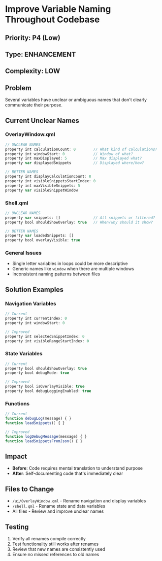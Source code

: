 # Improve Variable Naming Throughout Codebase

## Priority: P4 (Low)
## Type: ENHANCEMENT
## Complexity: LOW

## Problem
Several variables have unclear or ambiguous names that don't clearly communicate their purpose.

## Current Unclear Names

### OverlayWindow.qml
```javascript
// UNCLEAR NAMES
property int calculationCount: 0        // What kind of calculations?
property int windowStart: 0             // Window of what?
property int maxDisplayed: 5            // Max displayed what?
property var displayedSnippets          // Displayed where/how?

// BETTER NAMES
property int displayCalculationCount: 0
property int visibleSnippetsStartIndex: 0  
property int maxVisibleSnippets: 5
property var visibleSnippetWindow
```

### Shell.qml
```javascript
// UNCLEAR NAMES
property var snippets: []               // All snippets or filtered?
property bool shouldShowOverlay: true   // When/why should it show?

// BETTER NAMES  
property var loadedSnippets: []
property bool overlayVisible: true
```

### General Issues
- Single letter variables in loops could be more descriptive
- Generic names like `window` when there are multiple windows
- Inconsistent naming patterns between files

## Solution Examples

### Navigation Variables
```javascript
// Current
property int currentIndex: 0
property int windowStart: 0

// Improved
property int selectedSnippetIndex: 0
property int visibleRangeStartIndex: 0
```

### State Variables
```javascript
// Current
property bool shouldShowOverlay: true
property bool debugMode: true

// Improved
property bool isOverlayVisible: true
property bool debugLoggingEnabled: true
```

### Functions
```javascript
// Current
function debugLog(message) { }
function loadSnippets() { }

// Improved
function logDebugMessage(message) { }
function loadSnippetsFromJson() { }
```

## Impact
- **Before**: Code requires mental translation to understand purpose
- **After**: Self-documenting code that's immediately clear

## Files to Change
- `/ui/OverlayWindow.qml` - Rename navigation and display variables
- `/shell.qml` - Rename state and data variables
- All files - Review and improve unclear names

## Testing
1. Verify all renames compile correctly
2. Test functionality still works after renames
3. Review that new names are consistently used
4. Ensure no missed references to old names